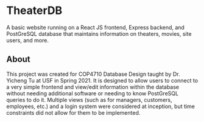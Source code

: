 # TheaterDB
A basic website running on a React JS frontend, Express backend, and PostGreSQL database that maintains information on theaters, movies, site users, and more.
## About
This project was created for COP4710 Database Design taught by Dr. Yicheng Tu at USF in Spring 2021. It is designed to allow users to connect to a very simple frontend and view/edit information within the database without needing additional software or needing to know PostGreSQL queries to do it. Multiple views (such as for managers, customers, employees, etc.) and a login system were considered at inception, but time constraints did not allow for them to be implemented.

